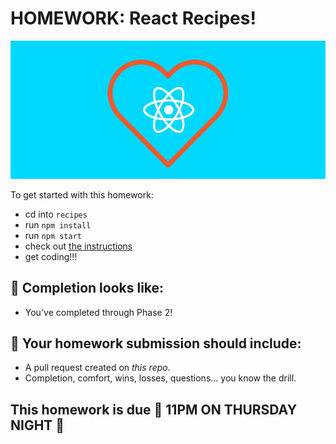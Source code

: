 # HOMEWORK: React Recipes!

![LOVE REACT](./assets/love-react.jpg)

To get started with this homework:

- cd into `recipes`
- run `npm install`
- run `npm start`
- check out [the instructions](./recipes)
- get coding!!!

## 🚀 Completion looks like:

- You've completed through Phase 2!

## 🚀 Your homework submission should include:

- A pull request created on _this repo_.
- Completion, comfort, wins, losses, questions... you know the drill.

## This homework is due 🚨 11PM ON THURSDAY NIGHT 🚨
